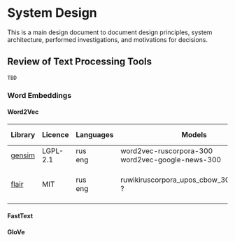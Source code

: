 # System Design

This is a main design document to document design principles, system architecture, performed investigations, and motivations for decisions.

## Review of Text Processing Tools

`TBD`

### Word Embeddings

#### Word2Vec
    
| Library                                                            | Licence  | Languages   | Models                                                 | Model Licences | OOV | Comment                                    |
|--------------------------------------------------------------------|----------|-------------|--------------------------------------------------------|----------------|-----|--------------------------------------------|
| [gensim](https://radimrehurek.com/gensim/auto_examples/index.html) | LGPL-2.1 | rus<br/>eng | word2vec-ruscorpora-300 <br/> word2vec-google-news-300 | CC-BY <br/>  ? | No  | rus - with POS-tags                        |
| [flair](https://flairnlp.github.io/docs/intro)                     | MIT      | rus<br/>eng | ruwikiruscorpora_upos_cbow_300_10_2021  <br/> ?        | CC-BY <br/>  ? | No  | Only text format, <br/> Tokenizes POS-tags | 

#### FastText

#### GloVe

